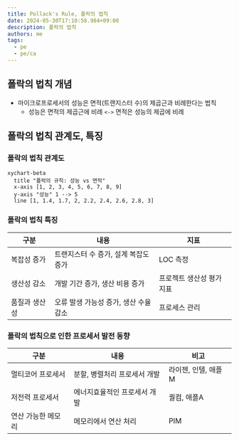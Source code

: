 ```yaml
---
title: Pollack's Rule, 폴락의 법칙
date: 2024-05-30T17:10:58.984+09:00
description: 폴락의 법칙
authors: me
tags:
  - pe
  - pe/ca
---
```


## 폴락의 법칙 개념

- 마이크로프로세서의 성능은 면적(트랜지스터 수)의 제곱근과 비례한다는 법칙
  - 성능은 면적의 제곱근에 비례 `<->` 면적은 성능의 제곱에 비례

## 폴락의 법칙 관계도, 특징

### 폴락의 법칙 관계도

```mermaid
xychart-beta
  title "폴락의 규칙: 성능 vs 면적"
  x-axis [1, 2, 3, 4, 5, 6, 7, 8, 9]
  y-axis "성능" 1 --> 5
  line [1, 1.4, 1.7, 2, 2.2, 2.4, 2.6, 2.8, 3]
```

### 폴락의 법칙 특징

| 구분 | 내용 | 지표 |
| --- | --- | --- |
| 복잡성 증가 | 트랜지스터 수 증가, 설계 복잡도 증가 | LOC 측정 |
| 생산성 감소 | 개발 기간 증가, 생산 비용 증가 | 프로젝트 생산성 평가 지표 |
| 품질과 생산성 | 오류 발생 가능성 증가, 생산 수율 감소 | 프로세스 관리 |

### 폴락의 법칙으로 인한 프로세서 발전 동향

| 구분 | 내용 | 비고 |
| --- | --- | --- |
| 멀티코어 프로세서 | 분할, 병렬처리 프로세서 개발 | 라이젠, 인텔, 애플M |
| 저전력 프로세서 | 에너지효율적인 프로세서 개발 | 퀄컴, 애플A |
| 연산 가능한 메모리 | 메모리에서 연산 처리 | PIM |
